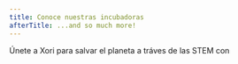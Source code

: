 ```yaml
---
title: Conoce nuestras incubadoras
afterTitle: ...and so much more!
---
```


Únete a Xori para salvar el planeta a tráves de las STEM con